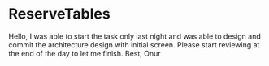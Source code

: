 # ReserveTables
Hello,
I was able to start the task only last night and was able to design and commit the architecture design with initial screen. Please start reviewing at the end of the day to let me finish.
Best,
Onur
